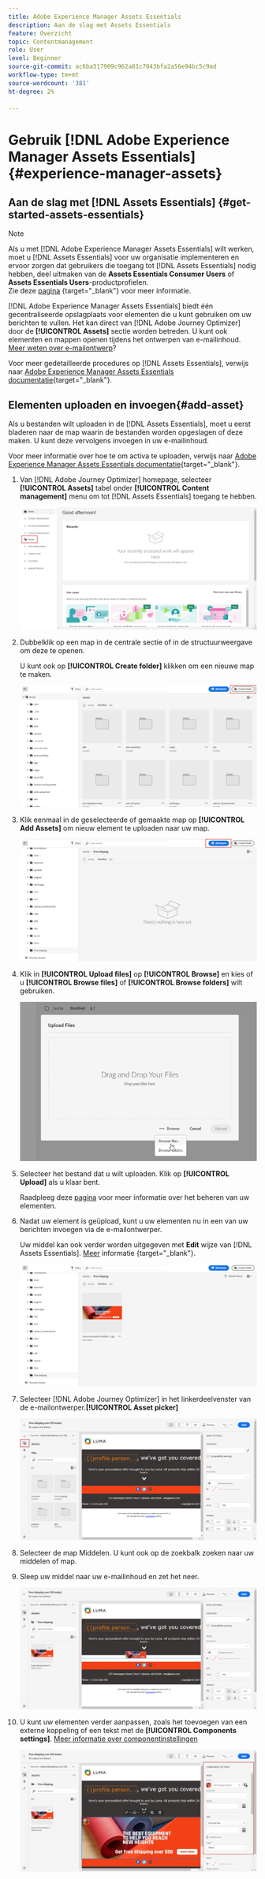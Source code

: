 ```yaml
---
title: Adobe Experience Manager Assets Essentials
description: Aan de slag met Assets Essentials
feature: Overzicht
topic: Contentmanagement
role: User
level: Beginner
source-git-commit: ac6ba317909c962a81c7043bfa2a56e94bc5c9ad
workflow-type: tm+mt
source-wordcount: '381'
ht-degree: 2%

---
```


# Gebruik [!DNL Adobe Experience Manager Assets Essentials] {#experience-manager-assets}

## Aan de slag met [!DNL Assets Essentials] {#get-started-assets-essentials}

>[!NOTE]
>
> Als u met [!DNL Adobe Experience Manager Assets Essentials] wilt werken, moet u [!DNL Assets Essentials] voor uw organisatie implementeren en ervoor zorgen dat gebruikers die toegang tot [!DNL Assets Essentials] nodig hebben, deel uitmaken van de **Assets Essentials Consumer Users** of **Assets Essentials Users**-productprofielen. <br> Zie deze  [pagina](https://experienceleague.adobe.com/docs/experience-manager-assets-essentials/help/deploy-administer.html) {target=&quot;_blank&quot;} voor meer informatie.

[!DNL Adobe Experience Manager Assets Essentials] biedt één gecentraliseerde opslagplaats voor elementen die u kunt gebruiken om uw berichten te vullen. Het kan direct van [!DNL Adobe Journey Optimizer] door de **[!UICONTROL Assets]** sectie worden betreden. U kunt ook elementen en mappen openen tijdens het ontwerpen van e-mailinhoud. [Meer weten over e-mailontwerp](design-emails.md)?

Voor meer gedetailleerde procedures op [!DNL Assets Essentials], verwijs naar [Adobe Experience Manager Assets Essentials documentatie](https://experienceleague.adobe.com/docs/experience-manager-assets-essentials/help/introduction.html){target=&quot;_blank&quot;}.

## Elementen uploaden en invoegen{#add-asset}

Als u bestanden wilt uploaden in de [!DNL Assets Essentials], moet u eerst bladeren naar de map waarin de bestanden worden opgeslagen of deze maken. U kunt deze vervolgens invoegen in uw e-mailinhoud.

Voor meer informatie over hoe te om activa te uploaden, verwijs naar [Adobe Experience Manager Assets Essentials documentatie](https://experienceleague.adobe.com/docs/experience-manager-assets-essentials/help/add-delete.html){target=&quot;_blank&quot;}.

1. Van [!DNL Adobe Journey Optimizer] homepage, selecteer **[!UICONTROL Assets]** tabel onder **[!UICONTROL Content management]** menu om tot [!DNL Assets Essentials] toegang te hebben.

   ![](assets/media_library_1.png)

1. Dubbelklik op een map in de centrale sectie of in de structuurweergave om deze te openen.

   U kunt ook op **[!UICONTROL Create folder]** klikken om een nieuwe map te maken.

   ![](assets/media_library_8.png)

1. Klik eenmaal in de geselecteerde of gemaakte map op **[!UICONTROL Add Assets]** om nieuw element te uploaden naar uw map.

   ![](assets/media_library_2.png)

1. Klik in **[!UICONTROL Upload files]** op **[!UICONTROL Browse]** en kies of u **[!UICONTROL Browse files]** of **[!UICONTROL Browse folders]** wilt gebruiken.

   ![](assets/media_library_3.png)

1. Selecteer het bestand dat u wilt uploaden. Klik op **[!UICONTROL Upload]** als u klaar bent.

   Raadpleeg deze [pagina](https://experienceleague.adobe.com/docs/experience-manager-assets-essentials/help/manage-organize.html) voor meer informatie over het beheren van uw elementen.

1. Nadat uw element is geüpload, kunt u uw elementen nu in een van uw berichten invoegen via de e-mailontwerper.

   Uw middel kan ook verder worden uitgegeven met **Edit** wijze van [!DNL Assets Essentials]. [Meer](https://experienceleague.adobe.com/docs/experience-manager-assets-essentials/help/edit-images.html) informatie {target=&quot;_blank&quot;}.

   ![](assets/media_library_12.png)

1. Selecteer [!DNL Adobe Journey Optimizer] in het linkerdeelvenster van de e-mailontwerper.**[!UICONTROL Asset picker]**

   ![](assets/media_library_5.png)

1. Selecteer de map Middelen. U kunt ook op de zoekbalk zoeken naar uw middelen of map.

1. Sleep uw middel naar uw e-mailinhoud en zet het neer.

   ![](assets/media_library_6.png)

1. U kunt uw elementen verder aanpassen, zoals het toevoegen van een externe koppeling of een tekst met de **[!UICONTROL Components settings]**. [Meer informatie over componentinstellingen](content-components.md)

   ![](assets/media_library_13.png)
